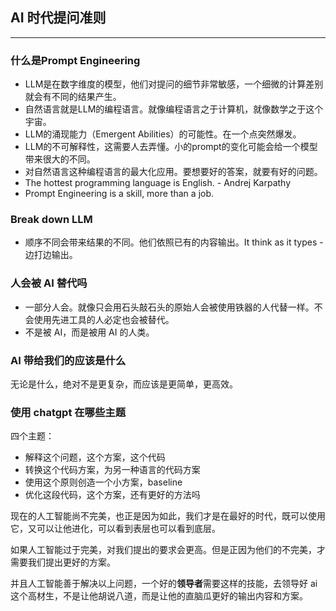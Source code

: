 ## AI 时代提问准则

---
### 什么是Prompt Engineering

- LLM是在数字维度的模型，他们对提问的细节非常敏感，一个细微的计算差别就会有不同的结果产生。
- 自然语言就是LLM的编程语言。就像编程语言之于计算机，就像数学之于这个宇宙。
- LLM的涌现能力（Emergent Abilities）的可能性。在一个点突然爆发。
- LLM的不可解释性，这需要人去弄懂。小的prompt的变化可能会给一个模型带来很大的不同。
- 对自然语言这种编程语言的最大化应用。要想要好的答案，就要有好的问题。
- The hottest programming language is English. - Andrej Karpathy
- Prompt Engineering is a skill, more than a job.

### Break down LLM

- 顺序不同会带来结果的不同。他们依照已有的内容输出。It think as it types - 边打边输出。

### 人会被 AI 替代吗

- 一部分人会。就像只会用石头敲石头的原始人会被使用铁器的人代替一样。不会使用先进工具的人必定也会被替代。
- 不是被 AI，而是被用 AI 的人类。

### AI 带给我们的应该是什么

无论是什么，绝对不是更复杂，而应该是更简单，更高效。

### 使用 chatgpt 在哪些主题

四个主题：

- 解释这个问题，这个方案，这个代码
- 转换这个代码方案，为另一种语言的代码方案
- 使用这个原则创造一个小方案，baseline
- 优化这段代码，这个方案，还有更好的方法吗

现在的人工智能尚不完美，也正是因为如此，我们才是在最好的时代，既可以使用它，又可以让他进化，可以看到表层也可以看到底层。

如果人工智能过于完美，对我们提出的要求会更高。但是正因为他们的不完美，才需要我们提出更好的方案。

并且人工智能善于解决以上问题，一个好的**领导者**需要这样的技能，去领导好 ai 这个高材生，不是让他胡说八道，而是让他的直脑瓜更好的输出内容和方案。

